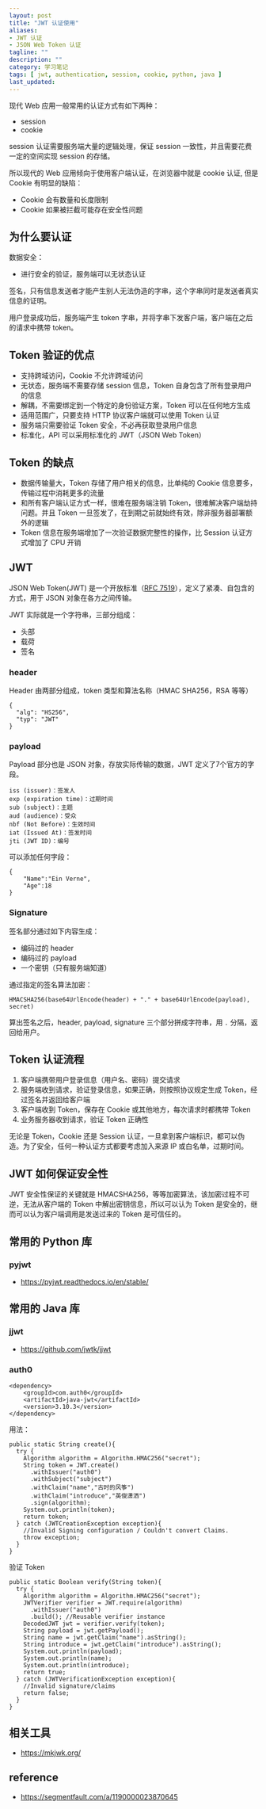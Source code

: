 ```yaml
---
layout: post
title: "JWT 认证使用"
aliases: 
- JWT 认证
- JSON Web Token 认证
tagline: ""
description: ""
category: 学习笔记
tags: [ jwt, authentication, session, cookie, python, java ]
last_updated:
---
```



现代 Web 应用一般常用的认证方式有如下两种：

- session
- cookie

session 认证需要服务端大量的逻辑处理，保证 session 一致性，并且需要花费一定的空间实现 session 的存储。

所以现代的 Web 应用倾向于使用客户端认证，在浏览器中就是 cookie 认证, 但是 Cookie 有明显的缺陷：

- Cookie 会有数量和长度限制
- Cookie 如果被拦截可能存在安全性问题


## 为什么要认证
数据安全：

- 进行安全的验证，服务端可以无状态认证

签名，只有信息发送者才能产生别人无法伪造的字串，这个字串同时是发送者真实信息的证明。

用户登录成功后，服务端产生 token 字串，并将字串下发客户端，客户端在之后的请求中携带 token。

## Token 验证的优点

- 支持跨域访问，Cookie 不允许跨域访问
- 无状态，服务端不需要存储 session 信息，Token 自身包含了所有登录用户的信息
- 解耦，不需要绑定到一个特定的身份验证方案，Token 可以在任何地方生成
- 适用范围广，只要支持 HTTP 协议客户端就可以使用 Token 认证
- 服务端只需要验证 Token 安全，不必再获取登录用户信息
- 标准化，API 可以采用标准化的 JWT（JSON Web Token）


## Token 的缺点

- 数据传输量大，Token 存储了用户相关的信息，比单纯的 Cookie 信息要多，传输过程中消耗更多的流量
- 和所有客户端认证方式一样，很难在服务端注销 Token，很难解决客户端劫持问题。并且 Token 一旦签发了，在到期之前就始终有效，除非服务器部署额外的逻辑
- Token 信息在服务端增加了一次验证数据完整性的操作，比 Session 认证方式增加了 CPU 开销

## JWT
JSON Web Token(JWT) 是一个开放标准（[RFC 7519](https://tools.ietf.org/html/rfc7519)），定义了紧凑、自包含的方式，用于 JSON 对象在各方之间传输。

JWT 实际就是一个字符串，三部分组成：

- 头部
- 载荷
- 签名


### header
Header 由两部分组成，token 类型和算法名称（HMAC SHA256，RSA 等等）

```
{
  "alg": "HS256",
  "typ": "JWT"
}
```

### payload
Payload 部分也是 JSON 对象，存放实际传输的数据，JWT 定义了7个官方的字段。

```
iss (issuer)：签发人
exp (expiration time)：过期时间
sub (subject)：主题
aud (audience)：受众
nbf (Not Before)：生效时间
iat (Issued At)：签发时间
jti (JWT ID)：编号
```

可以添加任何字段：

```
{
    "Name":"Ein Verne",
    "Age":18
}
```

### Signature

签名部分通过如下内容生成：

- 编码过的 header
- 编码过的 payload
- 一个密钥（只有服务端知道）

通过指定的签名算法加密：

```
HMACSHA256(base64UrlEncode(header) + "." + base64UrlEncode(payload), secret)
```

算出签名之后，header, payload, signature 三个部分拼成字符串，用 `.` 分隔，返回给用户。



## Token 认证流程

1. 客户端携带用户登录信息（用户名、密码）提交请求
2. 服务端收到请求，验证登录信息，如果正确，则按照协议规定生成 Token，经过签名并返回给客户端
3. 客户端收到 Token，保存在 Cookie 或其他地方，每次请求时都携带 Token
4. 业务服务器收到请求，验证 Token 正确性

无论是 Token，Cookie 还是 Session 认证，一旦拿到客户端标识，都可以伪造。为了安全，任何一种认证方式都要考虑加入来源 IP 或白名单，过期时间。

## JWT 如何保证安全性
JWT 安全性保证的关键就是 HMACSHA256，等等加密算法，该加密过程不可逆，无法从客户端的 Token 中解出密钥信息，所以可以认为 Token 是安全的，继而可以认为客户端调用是发送过来的 Token 是可信任的。



## 常用的 Python 库

### pyjwt

- <https://pyjwt.readthedocs.io/en/stable/>


## 常用的 Java 库

### jjwt

- <https://github.com/jwtk/jjwt>


### auth0

    <dependency>
        <groupId>com.auth0</groupId>
        <artifactId>java-jwt</artifactId>
        <version>3.10.3</version>
    </dependency>

用法：

    public static String create(){
      try {
        Algorithm algorithm = Algorithm.HMAC256("secret");
        String token = JWT.create()
          .withIssuer("auth0")
          .withSubject("subject")
          .withClaim("name","古时的风筝")
          .withClaim("introduce","英俊潇洒")
          .sign(algorithm);
        System.out.println(token);
        return token;
      } catch (JWTCreationException exception){
        //Invalid Signing configuration / Couldn't convert Claims.
        throw exception;
      }
    }

验证 Token

    public static Boolean verify(String token){
      try {
        Algorithm algorithm = Algorithm.HMAC256("secret");
        JWTVerifier verifier = JWT.require(algorithm)
          .withIssuer("auth0")
          .build(); //Reusable verifier instance
        DecodedJWT jwt = verifier.verify(token);
        String payload = jwt.getPayload();
        String name = jwt.getClaim("name").asString();
        String introduce = jwt.getClaim("introduce").asString();
        System.out.println(payload);
        System.out.println(name);
        System.out.println(introduce);
        return true;
      } catch (JWTVerificationException exception){
        //Invalid signature/claims
        return false;
      }
    }

## 相关工具

- <https://mkjwk.org/>

## reference

- <https://segmentfault.com/a/1190000023870645>